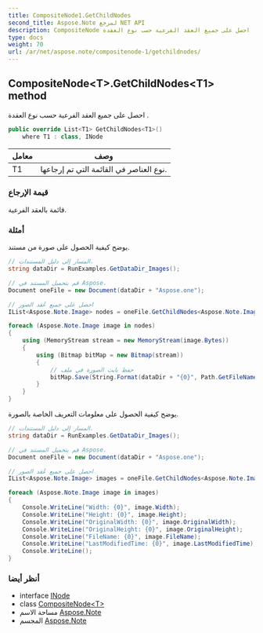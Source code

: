 ```yaml
---
title: CompositeNode1.GetChildNodes
second_title: Aspose.Note لمرجع NET API
description: CompositeNode طريقة. احصل على جميع العقد الفرعية حسب نوع العقدة .
type: docs
weight: 70
url: /ar/net/aspose.note/compositenode-1/getchildnodes/
---
```

## CompositeNode&lt;T&gt;.GetChildNodes&lt;T1&gt; method

احصل على جميع العقد الفرعية حسب نوع العقدة .

```csharp
public override List<T1> GetChildNodes<T1>()
    where T1 : class, INode
```

| معامل | وصف |
| --- | --- |
| T1 | نوع العناصر في القائمة التي تم إرجاعها. |

### قيمة الإرجاع

قائمة بالعقد الفرعية.

### أمثلة

يوضح كيفية الحصول على صورة من مستند.

```csharp
// المسار إلى دليل المستندات.
string dataDir = RunExamples.GetDataDir_Images();

// قم بتحميل المستند في Aspose.
Document oneFile = new Document(dataDir + "Aspose.one");

// احصل على جميع عُقد الصور
IList<Aspose.Note.Image> nodes = oneFile.GetChildNodes<Aspose.Note.Image>();

foreach (Aspose.Note.Image image in nodes)
{
    using (MemoryStream stream = new MemoryStream(image.Bytes))
    {
        using (Bitmap bitMap = new Bitmap(stream))
        {
            // حفظ بايت الصورة في ملف
            bitMap.Save(String.Format(dataDir + "{0}", Path.GetFileName(image.FileName)));
        }
    }
}
```

يوضح كيفية الحصول على معلومات التعريف الخاصة بالصورة.

```csharp
// المسار إلى دليل المستندات.
string dataDir = RunExamples.GetDataDir_Images();

// قم بتحميل المستند في Aspose.
Document oneFile = new Document(dataDir + "Aspose.one");

// احصل على جميع عُقد الصور
IList<Aspose.Note.Image> images = oneFile.GetChildNodes<Aspose.Note.Image>();

foreach (Aspose.Note.Image image in images)
{
    Console.WriteLine("Width: {0}", image.Width);
    Console.WriteLine("Height: {0}", image.Height);
    Console.WriteLine("OriginalWidth: {0}", image.OriginalWidth);
    Console.WriteLine("OriginalHeight: {0}", image.OriginalHeight);
    Console.WriteLine("FileName: {0}", image.FileName);
    Console.WriteLine("LastModifiedTime: {0}", image.LastModifiedTime);
    Console.WriteLine();
}
```

### أنظر أيضا

* interface [INode](../../inode/)
* class [CompositeNode&lt;T&gt;](../)
* مساحة الاسم [Aspose.Note](../../compositenode-1/)
* المجسم [Aspose.Note](../../../)


